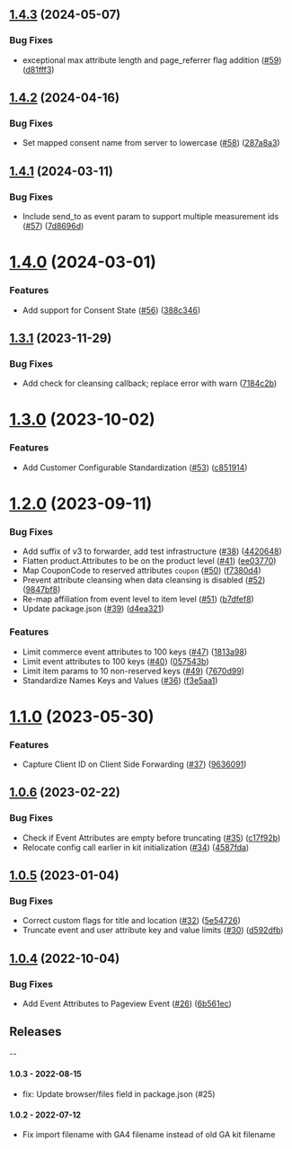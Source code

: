 ## [1.4.3](https://github.com/mparticle-integrations/mparticle-javascript-integration-google-analytics-4/compare/v1.4.2...v1.4.3) (2024-05-07)


### Bug Fixes

* exceptional max attribute length and page_referrer flag addition ([#59](https://github.com/mparticle-integrations/mparticle-javascript-integration-google-analytics-4/issues/59)) ([d81fff3](https://github.com/mparticle-integrations/mparticle-javascript-integration-google-analytics-4/commit/d81fff3cc045c594289dbd9981fde57eaeeecf7f))

## [1.4.2](https://github.com/mparticle-integrations/mparticle-javascript-integration-google-analytics-4/compare/v1.4.1...v1.4.2) (2024-04-16)


### Bug Fixes

* Set mapped consent name from server to lowercase ([#58](https://github.com/mparticle-integrations/mparticle-javascript-integration-google-analytics-4/issues/58)) ([287a8a3](https://github.com/mparticle-integrations/mparticle-javascript-integration-google-analytics-4/commit/287a8a3b69c58a0389edebcd5fc64d5ae5821ff8))

## [1.4.1](https://github.com/mparticle-integrations/mparticle-javascript-integration-google-analytics-4/compare/v1.4.0...v1.4.1) (2024-03-11)


### Bug Fixes

* Include send_to as event param to support multiple measurement ids ([#57](https://github.com/mparticle-integrations/mparticle-javascript-integration-google-analytics-4/issues/57)) ([7d8696d](https://github.com/mparticle-integrations/mparticle-javascript-integration-google-analytics-4/commit/7d8696d720b4672c605a7bde9b92bb44b394b70d))

# [1.4.0](https://github.com/mparticle-integrations/mparticle-javascript-integration-google-analytics-4/compare/v1.3.1...v1.4.0) (2024-03-01)


### Features

* Add support for Consent State ([#56](https://github.com/mparticle-integrations/mparticle-javascript-integration-google-analytics-4/issues/56)) ([388c346](https://github.com/mparticle-integrations/mparticle-javascript-integration-google-analytics-4/commit/388c346c5074917b32f8db8062c7d815b05cd66a))

## [1.3.1](https://github.com/mparticle-integrations/mparticle-javascript-integration-google-analytics-4/compare/v1.3.0...v1.3.1) (2023-11-29)


### Bug Fixes

* Add check for cleansing callback; replace error with warn ([7184c2b](https://github.com/mparticle-integrations/mparticle-javascript-integration-google-analytics-4/commit/7184c2b10005db7a1486df62576b1c6ef676eb0b))

# [1.3.0](https://github.com/mparticle-integrations/mparticle-javascript-integration-google-analytics-4/compare/v1.2.0...v1.3.0) (2023-10-02)


### Features

* Add Customer Configurable Standardization ([#53](https://github.com/mparticle-integrations/mparticle-javascript-integration-google-analytics-4/issues/53)) ([c851914](https://github.com/mparticle-integrations/mparticle-javascript-integration-google-analytics-4/commit/c85191485d5ae52cedf6949eb1c94fe05776f16b))

# [1.2.0](https://github.com/mparticle-integrations/mparticle-javascript-integration-google-analytics-4/compare/v1.1.0...v1.2.0) (2023-09-11)


### Bug Fixes

* Add suffix of v3 to forwarder, add test infrastructure ([#38](https://github.com/mparticle-integrations/mparticle-javascript-integration-google-analytics-4/issues/38)) ([4420648](https://github.com/mparticle-integrations/mparticle-javascript-integration-google-analytics-4/commit/4420648f3e86ebb97305ebb921355a08b40c2da5))
* Flatten product.Attributes to be on the product level ([#41](https://github.com/mparticle-integrations/mparticle-javascript-integration-google-analytics-4/issues/41)) ([ee03770](https://github.com/mparticle-integrations/mparticle-javascript-integration-google-analytics-4/commit/ee037705f1d49aaa1322317dca7deb06066a8bda))
* Map CouponCode to reserved attributes `coupon` ([#50](https://github.com/mparticle-integrations/mparticle-javascript-integration-google-analytics-4/issues/50)) ([f7380d4](https://github.com/mparticle-integrations/mparticle-javascript-integration-google-analytics-4/commit/f7380d423df6c8663655dc7c15b28291b92964da))
* Prevent attribute cleansing when data cleansing is disabled ([#52](https://github.com/mparticle-integrations/mparticle-javascript-integration-google-analytics-4/issues/52)) ([9847bf8](https://github.com/mparticle-integrations/mparticle-javascript-integration-google-analytics-4/commit/9847bf858c8eb9e749b5c146a0ef1082c46c9422))
* Re-map affiliation from event level to item level ([#51](https://github.com/mparticle-integrations/mparticle-javascript-integration-google-analytics-4/issues/51)) ([b7dfef8](https://github.com/mparticle-integrations/mparticle-javascript-integration-google-analytics-4/commit/b7dfef84aa4292ed023f731d851b748f5ce04fa9))
* Update package.json ([#39](https://github.com/mparticle-integrations/mparticle-javascript-integration-google-analytics-4/issues/39)) ([d4ea321](https://github.com/mparticle-integrations/mparticle-javascript-integration-google-analytics-4/commit/d4ea32128a540b5fed5587eecfc7a246b3caa00f))


### Features

* Limit commerce event attributes to 100 keys ([#47](https://github.com/mparticle-integrations/mparticle-javascript-integration-google-analytics-4/issues/47)) ([1813a98](https://github.com/mparticle-integrations/mparticle-javascript-integration-google-analytics-4/commit/1813a986816f838fb14db3275e7bdc17b00f178f))
* Limit event attributes to 100 keys ([#40](https://github.com/mparticle-integrations/mparticle-javascript-integration-google-analytics-4/issues/40)) ([057543b](https://github.com/mparticle-integrations/mparticle-javascript-integration-google-analytics-4/commit/057543be5c4294758a8a276e7b5d71866516b69b))
* Limit item params to 10 non-reserved keys ([#49](https://github.com/mparticle-integrations/mparticle-javascript-integration-google-analytics-4/issues/49)) ([7670d99](https://github.com/mparticle-integrations/mparticle-javascript-integration-google-analytics-4/commit/7670d99c5a0f9593c027022a5d4d0544986c65df))
* Standardize Names Keys and Values ([#36](https://github.com/mparticle-integrations/mparticle-javascript-integration-google-analytics-4/issues/36)) ([f3e5aa1](https://github.com/mparticle-integrations/mparticle-javascript-integration-google-analytics-4/commit/f3e5aa109b584de6c15b558bdb0070092a2c26bd))

# [1.1.0](https://github.com/mparticle-integrations/mparticle-javascript-integration-google-analytics-4/compare/v1.0.6...v1.1.0) (2023-05-30)


### Features

* Capture Client ID on Client Side Forwarding ([#37](https://github.com/mparticle-integrations/mparticle-javascript-integration-google-analytics-4/issues/37)) ([9636091](https://github.com/mparticle-integrations/mparticle-javascript-integration-google-analytics-4/commit/963609125d598220a69c8d1f7b854c41f345c3ba))

## [1.0.6](https://github.com/mparticle-integrations/mparticle-javascript-integration-google-analytics-4/compare/v1.0.5...v1.0.6) (2023-02-22)


### Bug Fixes

* Check if Event Attributes are empty before truncating ([#35](https://github.com/mparticle-integrations/mparticle-javascript-integration-google-analytics-4/issues/35)) ([c17f92b](https://github.com/mparticle-integrations/mparticle-javascript-integration-google-analytics-4/commit/c17f92b4f747fa4669ba76780d71ed7311b043bd))
* Relocate config call earlier in kit initialization ([#34](https://github.com/mparticle-integrations/mparticle-javascript-integration-google-analytics-4/issues/34)) ([4587fda](https://github.com/mparticle-integrations/mparticle-javascript-integration-google-analytics-4/commit/4587fdaa998e114886412c5e99f18392c178eca3))

## [1.0.5](https://github.com/mparticle-integrations/mparticle-javascript-integration-google-analytics-4/compare/v1.0.4...v1.0.5) (2023-01-04)


### Bug Fixes

* Correct custom flags for title and location ([#32](https://github.com/mparticle-integrations/mparticle-javascript-integration-google-analytics-4/issues/32)) ([5e54726](https://github.com/mparticle-integrations/mparticle-javascript-integration-google-analytics-4/commit/5e547269c7343c9308aa68f81c69c3c8084e68ca))
* Truncate event and user attribute key and value limits ([#30](https://github.com/mparticle-integrations/mparticle-javascript-integration-google-analytics-4/issues/30)) ([d592dfb](https://github.com/mparticle-integrations/mparticle-javascript-integration-google-analytics-4/commit/d592dfbaec887f6f029909369d7fee82ab13c70c))

## [1.0.4](https://github.com/mparticle-integrations/mparticle-javascript-integration-google-analytics-4/compare/v1.0.3...v1.0.4) (2022-10-04)


### Bug Fixes

* Add Event Attributes to Pageview Event ([#26](https://github.com/mparticle-integrations/mparticle-javascript-integration-google-analytics-4/issues/26)) ([6b561ec](https://github.com/mparticle-integrations/mparticle-javascript-integration-google-analytics-4/commit/6b561ec8d9d10b396f14939cdf013dd6c9e70a16))

## Releases

--

#### 1.0.3 - 2022-08-15

* fix: Update browser/files field in package.json (#25)

#### 1.0.2 - 2022-07-12

* Fix import filename with GA4 filename instead of old GA kit filename
